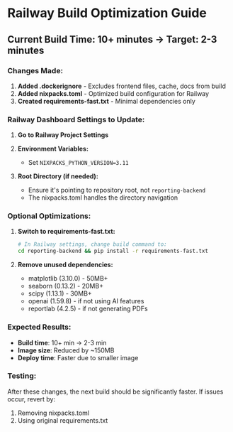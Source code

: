 # Railway Build Optimization Guide

## Current Build Time: 10+ minutes → Target: 2-3 minutes

### Changes Made:

1. **Added .dockerignore** - Excludes frontend files, cache, docs from build
2. **Added nixpacks.toml** - Optimized build configuration for Railway
3. **Created requirements-fast.txt** - Minimal dependencies only

### Railway Dashboard Settings to Update:

1. **Go to Railway Project Settings**
2. **Environment Variables:**
   - Set `NIXPACKS_PYTHON_VERSION=3.11`
   
3. **Root Directory (if needed):**
   - Ensure it's pointing to repository root, not `reporting-backend`
   - The nixpacks.toml handles the directory navigation

### Optional Optimizations:

1. **Switch to requirements-fast.txt:**
   ```bash
   # In Railway settings, change build command to:
   cd reporting-backend && pip install -r requirements-fast.txt
   ```

2. **Remove unused dependencies:**
   - matplotlib (3.10.0) - 50MB+ 
   - seaborn (0.13.2) - 20MB+
   - scipy (1.13.1) - 30MB+
   - openai (1.59.8) - if not using AI features
   - reportlab (4.2.5) - if not generating PDFs

### Expected Results:
- **Build time**: 10+ min → 2-3 min
- **Image size**: Reduced by ~150MB
- **Deploy time**: Faster due to smaller image

### Testing:
After these changes, the next build should be significantly faster. If issues occur, revert by:
1. Removing nixpacks.toml
2. Using original requirements.txt